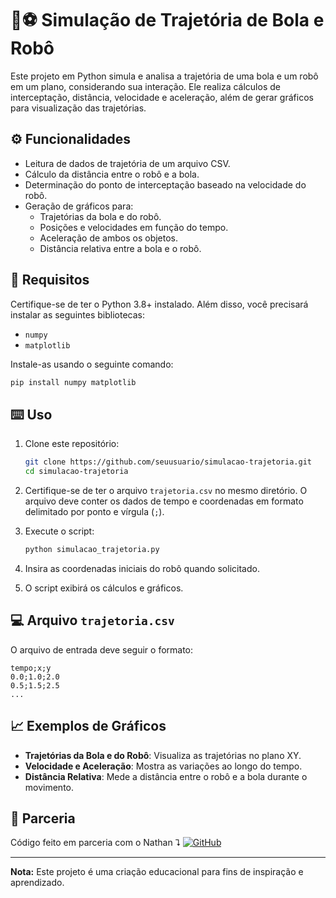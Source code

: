 
# 🤖⚽ Simulação de Trajetória de Bola e Robô

Este projeto em Python simula e analisa a trajetória de uma bola e um robô em um plano, considerando sua interação. Ele realiza cálculos de interceptação, distância, velocidade e aceleração, além de gerar gráficos para visualização das trajetórias.

## ⚙️ Funcionalidades

- Leitura de dados de trajetória de um arquivo CSV.
- Cálculo da distância entre o robô e a bola.
- Determinação do ponto de interceptação baseado na velocidade do robô.
- Geração de gráficos para:
  - Trajetórias da bola e do robô.
  - Posições e velocidades em função do tempo.
  - Aceleração de ambos os objetos.
  - Distância relativa entre a bola e o robô.

## 🔩 Requisitos

Certifique-se de ter o Python 3.8+ instalado. Além disso, você precisará instalar as seguintes bibliotecas:

- `numpy`
- `matplotlib`

Instale-as usando o seguinte comando:

```bash
pip install numpy matplotlib
```

## ⌨️ Uso

1. Clone este repositório:
    ```bash
    git clone https://github.com/seuusuario/simulacao-trajetoria.git
    cd simulacao-trajetoria
    ```

2. Certifique-se de ter o arquivo `trajetoria.csv` no mesmo diretório. O arquivo deve conter os dados de tempo e coordenadas em formato delimitado por ponto e vírgula (`;`).

3. Execute o script:
    ```bash
    python simulacao_trajetoria.py
    ```

4. Insira as coordenadas iniciais do robô quando solicitado.

5. O script exibirá os cálculos e gráficos.

## 💻 Arquivo `trajetoria.csv`

O arquivo de entrada deve seguir o formato:

```
tempo;x;y
0.0;1.0;2.0
0.5;1.5;2.5
...
```

## 📈 Exemplos de Gráficos

- **Trajetórias da Bola e do Robô**: Visualiza as trajetórias no plano XY.
- **Velocidade e Aceleração**: Mostra as variações ao longo do tempo.
- **Distância Relativa**: Mede a distância entre o robô e a bola durante o movimento.

## 👥 Parceria

Código feito em parceria com o Nathan ⮧
[![GitHub](https://img.shields.io/badge/GitHub-181717.svg?style=for-the-badge&logo=GitHub&logoColor=white)](https://github.com/Neromakii
) 

---

**Nota:** Este projeto é uma criação educacional para fins de inspiração e aprendizado.
